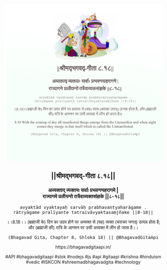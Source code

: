 <img src="../../asset/BG_8_18.png"/>
<center><h2>||श्रीमद्‍भगवद्‍-गीता ८.१८||</h2>
<h3>अव्यक्ताद् व्यक्तयः सर्वाः प्रभवन्त्यहरागमे |<br/>रात्र्यागमे प्रलीयन्ते तत्रैवाव्यक्तसंज्ञके ||८-१८||</h3>
<pre>avyaktād vyaktayaḥ sarvāḥ prabhavantyaharāgame .<br/>rātryāgame pralīyante tatraivāvyaktasaṃjñake ||8-18||</pre>
<p>।।8.18।। (ब्रह्माजी के) दिन का उदय होने पर अव्यक्त से (यह) व्यक्त (चराचर जगत्) उत्पन्न होता है; और (ब्रह्माजी की) रात्रि के आगमन पर उसी अव्यक्त में लीन हो जाता है।।</p>
<pre>(Bhagavad Gita, Chapter 8, Shloka 18) || @BhagavadGitaApi</pre><p>https://bhagavadgitaapi.in/</p><p>#API #bhagavadgitaapi #slok #nodejs #js #api #gitaapi #krishna #hinduism #vedic #ISKCON #shreemadbhagavadgita #technology</p></center>